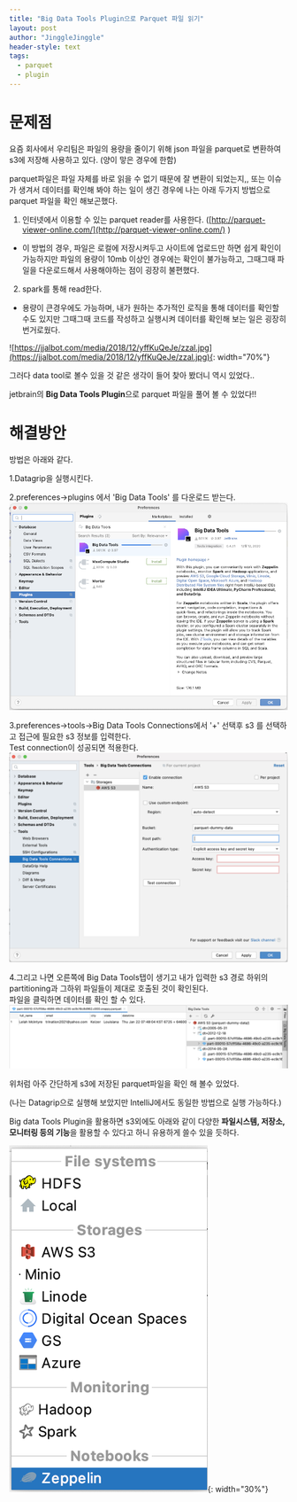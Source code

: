 ```yaml
---
title: "Big Data Tools Plugin으로 Parquet 파일 읽기"
layout: post
author: "JinggleJinggle"
header-style: text
tags:
  - parquet
  - plugin
---
```

# 문제점
요즘 회사에서 우리팀은 파일의 용량을 줄이기 위해 json 파일을 parquet로 변환하여 s3에 저장해 사용하고 있다. (양이 맣은 경우에 한함)

parquet파일은 파일 자체를 바로 읽을 수 없기 때문에 잘 변환이 되었는지,, 또는 이슈가 생겨서 데이터를 확인해 봐야 하는 일이 생긴 경우에 나는 아래 두가지 방법으로 parquet 파일을 확인 해보곤했다.

1. 인터넷에서 이용할 수 있는 parquet reader를 사용한다. ([http://parquet-viewer-online.com/](http://parquet-viewer-online.com/) )
- 이 방법의 경우, 파일은 로컬에 저장시켜두고 사이트에 업로드만 하면 쉽게 확인이 가능하지만 파일의 용량이 10mb 이상인 경우에는 확인이 불가능하고, 그때그때 파일을 다운로드해서 사용해야하는 점이 굉장히 불편했다.
2. spark를 통해 read한다.
- 용량이 큰경우에도 가능하며, 내가 원하는 추가적인 로직을 통해 데이터를 확인할 수도 있지만 그때그때 코드를 작성하고 실행시켜 데이터를 확인해 보는 일은 굉장히 번거로웠다.

![https://jjalbot.com/media/2018/12/yffKuQeJe/zzal.jpg](https://jjalbot.com/media/2018/12/yffKuQeJe/zzal.jpg){: width="70%"} 

그러다 data tool로 볼수 있을 것 같은 생각이 들어 찾아 봤더니 역시 있었다..

jetbrain의 **Big Data Tools Plugin**으로 parquet 파일을 풀어 볼 수 있었다!!

# 해결방안
방법은 아래와 같다.

1.Datagrip을 실행시킨다.


2.preferences→plugins 에서 'Big Data Tools' 를 다운로드 받는다.
![/img/in-post/2021-02-11-parquet-read/Untitled.png](/img/in-post/2021-02-11-parquet-read/Untitled.png)


3.preferences→tools→Big Data Tools Connections에서 '+' 선택후 s3 를 선택하고 접근에 필요한 s3 정보를 입력한다.  
Test connection이 성공되면 적용한다.
![/img/in-post/2021-02-11-parquet-read/Untitled%201.png](/img/in-post/2021-02-11-parquet-read/Untitled%201.png)


4.그리고 나면 오른쪽에 Big Data Tools탭이 생기고 내가 입력한 s3 경로 하위의 partitioning과 그하위 파일들이 제대로 호출된 것이 확인된다.  
파일을 클릭하면 데이터를 확인 할 수 있다.
![/img/in-post/2021-02-11-parquet-read/Untitled%202.png](/img/in-post/2021-02-11-parquet-read/Untitled%202.png)  



위처럼 아주 간단하게 s3에 저장된 parquet파일을 확인 해 볼수 있었다.  

(나는 Datagrip으로 실행해 보았지만 IntelliJ에서도 동일한 방법으로 실행 가능하다.)

Big data Tools Plugin을 활용하면 s3외에도 아래와 같이 다양한 **파일시스템, 저장소, 모니터링 등의 기능**을 활용할 수 있다고 하니 유용하게 쓸수 있을 듯하다.  

![/img/in-post/2021-02-11-parquet-read/Untitled%203.png](/img/in-post/2021-02-11-parquet-read/Untitled%203.png){: width="30%"} 
